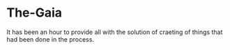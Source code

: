 # The-Gaia

It has been an hour to provide all with the solution of craeting of things that had been done in the process.
